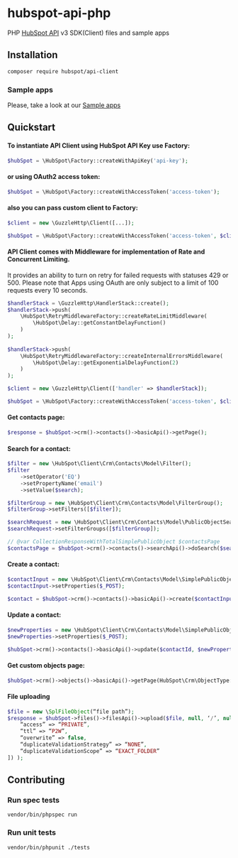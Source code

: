 # hubspot-api-php
PHP [HubSpot API](https://developers.hubspot.com/docs-beta/overview) v3  SDK(Client) files and sample apps

## Installation

```bash
composer require hubspot/api-client
```

### Sample apps

Please, take a look at our [Sample apps](https://github.com/HubSpot/sample-apps-list)

## Quickstart

#### To instantiate API Client using HubSpot API Key use Factory:

```php
$hubSpot = \HubSpot\Factory::createWithApiKey('api-key');
```

#### or using OAuth2 access token:

```php
$hubSpot = \HubSpot\Factory::createWithAccessToken('access-token');
```

#### also you can pass custom client to Factory:

```php
$client = new \GuzzleHttp\Client([...]);

$hubSpot = \HubSpot\Factory::createWithAccessToken('access-token', $client);
```

#### API Client comes with Middleware for implementation of Rate and Concurrent Limiting.
It provides an ability to turn on retry for failed requests with statuses 429 or 500. Please note that Apps using OAuth are only subject to a limit of 100 requests every 10 seconds.

```php
$handlerStack = \GuzzleHttp\HandlerStack::create();
$handlerStack->push(
    \HubSpot\RetryMiddlewareFactory::createRateLimitMiddleware(
        \HubSpot\Delay::getConstantDelayFunction()
    )
);
        
$handlerStack->push(
    \HubSpot\RetryMiddlewareFactory::createInternalErrorsMiddleware(
        \HubSpot\Delay::getExponentialDelayFunction(2)
    )
);

$client = new \GuzzleHttp\Client(['handler' => $handlerStack]);

$hubSpot = \HubSpot\Factory::createWithAccessToken('access-token', $client);
```

#### Get contacts page:

```php
$response = $hubSpot->crm()->contacts()->basicApi()->getPage();
```

#### Search for a contact:

```php
$filter = new \HubSpot\Client\Crm\Contacts\Model\Filter();
$filter
    ->setOperator('EQ')
    ->setPropertyName('email')
    ->setValue($search);

$filterGroup = new \HubSpot\Client\Crm\Contacts\Model\FilterGroup();
$filterGroup->setFilters([$filter]);

$searchRequest = new \HubSpot\Client\Crm\Contacts\Model\PublicObjectSearchRequest();
$searchRequest->setFilterGroups([$filterGroup]);

// @var CollectionResponseWithTotalSimplePublicObject $contactsPage
$contactsPage = $hubSpot->crm()->contacts()->searchApi()->doSearch($searchRequest);
```

#### Create a contact:

```php
$contactInput = new \HubSpot\Client\Crm\Contacts\Model\SimplePublicObjectInput();
$contactInput->setProperties($_POST);

$contact = $hubSpot->crm()->contacts()->basicApi()->create($contactInput);
```

#### Update a contact:

```php
$newProperties = new \HubSpot\Client\Crm\Contacts\Model\SimplePublicObjectInput();
$newProperties->setProperties($_POST);

$hubSpot->crm()->contacts()->basicApi()->update($contactId, $newProperties);
```

#### Get custom objects page:

```php 
$hubSpot->crm()->objects()->basicApi()->getPage(HubSpot\Crm\ObjectType::CONTACTS)
```

#### File uploading

```php 
$file = new \SplFileObject(“file path”);
$response = $hubSpot->files()->filesApi()->upload($file, null, ‘/’, null, null, json_encode([
    “access” => “PRIVATE”,
    “ttl” => “P2W”,
    “overwrite” => false,
    “duplicateValidationStrategy” => “NONE”,
    “duplicateValidationScope” => “EXACT_FOLDER”
]) );
```

## Contributing

### Run spec tests

```
vendor/bin/phpspec run
```

### Run unit tests

```
vendor/bin/phpunit ./tests
```
